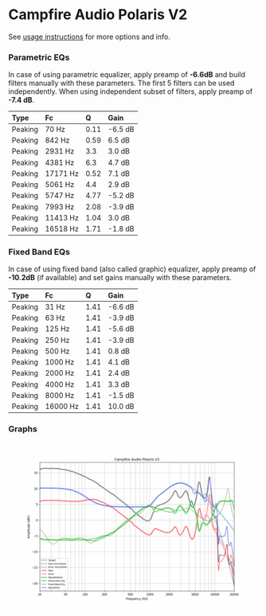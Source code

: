 # Campfire Audio Polaris V2
See [usage instructions](https://github.com/jaakkopasanen/AutoEq#usage) for more options and info.

### Parametric EQs
In case of using parametric equalizer, apply preamp of **-6.6dB** and build filters manually
with these parameters. The first 5 filters can be used independently.
When using independent subset of filters, apply preamp of **-7.4 dB**.

| Type    | Fc       |    Q | Gain    |
|:--------|:---------|:-----|:--------|
| Peaking | 70 Hz    | 0.11 | -6.5 dB |
| Peaking | 842 Hz   | 0.59 | 6.5 dB  |
| Peaking | 2931 Hz  | 3.3  | 3.0 dB  |
| Peaking | 4381 Hz  | 6.3  | 4.7 dB  |
| Peaking | 17171 Hz | 0.52 | 7.1 dB  |
| Peaking | 5061 Hz  | 4.4  | 2.9 dB  |
| Peaking | 5747 Hz  | 4.77 | -5.2 dB |
| Peaking | 7993 Hz  | 2.08 | -3.9 dB |
| Peaking | 11413 Hz | 1.04 | 3.0 dB  |
| Peaking | 16518 Hz | 1.71 | -1.8 dB |

### Fixed Band EQs
In case of using fixed band (also called graphic) equalizer, apply preamp of **-10.2dB**
(if available) and set gains manually with these parameters.

| Type    | Fc       |    Q | Gain    |
|:--------|:---------|:-----|:--------|
| Peaking | 31 Hz    | 1.41 | -6.6 dB |
| Peaking | 63 Hz    | 1.41 | -3.9 dB |
| Peaking | 125 Hz   | 1.41 | -5.6 dB |
| Peaking | 250 Hz   | 1.41 | -3.9 dB |
| Peaking | 500 Hz   | 1.41 | 0.8 dB  |
| Peaking | 1000 Hz  | 1.41 | 4.1 dB  |
| Peaking | 2000 Hz  | 1.41 | 2.4 dB  |
| Peaking | 4000 Hz  | 1.41 | 3.3 dB  |
| Peaking | 8000 Hz  | 1.41 | -1.5 dB |
| Peaking | 16000 Hz | 1.41 | 10.0 dB |

### Graphs
![](./Campfire%20Audio%20Polaris%20V2.png)